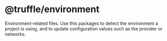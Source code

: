# @truffle/environment

Environment-related files. Use this packages to detect the environment
a project is using, and to update configuration values such as the provider or networks.
